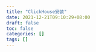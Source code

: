 ```yaml
---
title: "ClickHouse安装"
date: 2021-12-21T09:10:29+08:00
draft: false
toc: false
categories: []
tags: []
---
```



